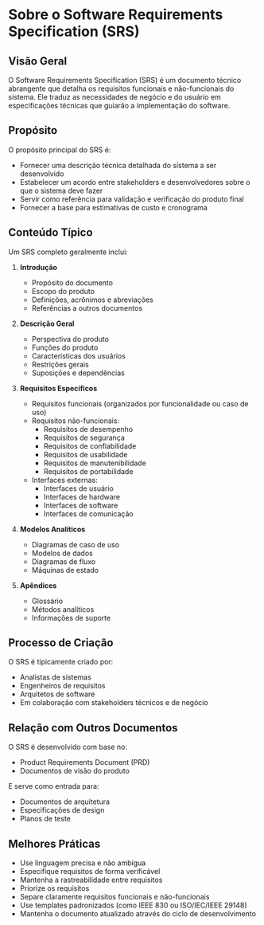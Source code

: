 # Sobre o Software Requirements Specification (SRS)

## Visão Geral

O Software Requirements Specification (SRS) é um documento técnico abrangente que detalha os requisitos funcionais e não-funcionais do sistema. Ele traduz as necessidades de negócio e do usuário em especificações técnicas que guiarão a implementação do software.

## Propósito

O propósito principal do SRS é:

- Fornecer uma descrição técnica detalhada do sistema a ser desenvolvido
- Estabelecer um acordo entre stakeholders e desenvolvedores sobre o que o sistema deve fazer
- Servir como referência para validação e verificação do produto final
- Fornecer a base para estimativas de custo e cronograma

## Conteúdo Típico

Um SRS completo geralmente inclui:

1. **Introdução**

   - Propósito do documento
   - Escopo do produto
   - Definições, acrônimos e abreviações
   - Referências a outros documentos

2. **Descrição Geral**

   - Perspectiva do produto
   - Funções do produto
   - Características dos usuários
   - Restrições gerais
   - Suposições e dependências

3. **Requisitos Específicos**

   - Requisitos funcionais (organizados por funcionalidade ou caso de uso)
   - Requisitos não-funcionais:
     - Requisitos de desempenho
     - Requisitos de segurança
     - Requisitos de confiabilidade
     - Requisitos de usabilidade
     - Requisitos de manutenibilidade
     - Requisitos de portabilidade
   - Interfaces externas:
     - Interfaces de usuário
     - Interfaces de hardware
     - Interfaces de software
     - Interfaces de comunicação

4. **Modelos Analíticos**

   - Diagramas de caso de uso
   - Modelos de dados
   - Diagramas de fluxo
   - Máquinas de estado

5. **Apêndices**
   - Glossário
   - Métodos analíticos
   - Informações de suporte

## Processo de Criação

O SRS é tipicamente criado por:

- Analistas de sistemas
- Engenheiros de requisitos
- Arquitetos de software
- Em colaboração com stakeholders técnicos e de negócio

## Relação com Outros Documentos

O SRS é desenvolvido com base no:

- Product Requirements Document (PRD)
- Documentos de visão do produto

E serve como entrada para:

- Documentos de arquitetura
- Especificações de design
- Planos de teste

## Melhores Práticas

- Use linguagem precisa e não ambígua
- Especifique requisitos de forma verificável
- Mantenha a rastreabilidade entre requisitos
- Priorize os requisitos
- Separe claramente requisitos funcionais e não-funcionais
- Use templates padronizados (como IEEE 830 ou ISO/IEC/IEEE 29148)
- Mantenha o documento atualizado através do ciclo de desenvolvimento

